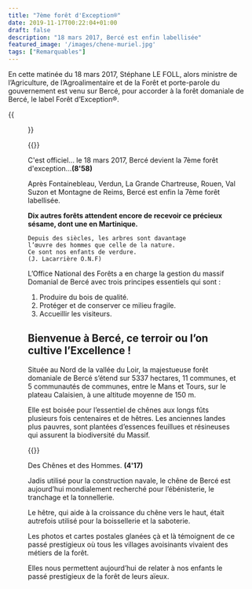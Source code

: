 ```yaml
---
title: "7ème forêt d'Exception®"
date: 2019-11-17T00:22:04+01:00
draft: false
description: "18 mars 2017, Bercé est enfin labellisée"
featured_image: '/images/chene-muriel.jpg'
tags: ["Remarquables"]
---
```


En cette matinée du 18 mars 2017, Stéphane LE FOLL, alors ministre de l’Agriculture, de l’Agroalimentaire et
de la Forêt et porte-parole du gouvernement est venu sur Bercé, pour accorder à la forêt domaniale de Bercé,
le label Forêt d’Exception®.

{{<figure src="/images/articles/exceptionforets.jpg"  title="Les forêts labellisées et candidates">}}

{{<youtube lT_NYys3Tm4>}}
    
C'est officiel... le 18 mars 2017, Bercé devient la 7ème forêt d'exception...**(8'58)**

Après Fontainebleau, Verdun, La Grande Chartreuse, Rouen, Val Suzon et Montagne de Reims, Bercé est enfin
la 7ème forêt labellisée.

**Dix autres forêts attendent encore de recevoir ce précieux sésame, dont une en Martinique.**

    Depuis des siècles, les arbres sont davantage
    l’œuvre des hommes que celle de la nature.
    Ce sont nos enfants de verdure.
    (J. Lacarrière O.N.F)

L’Office National des Forêts a en charge la gestion du massif Domanial de Bercé avec trois principes
essentiels qui sont :

1. Produire du bois de qualité.
1. Protéger et de conserver ce milieu fragile.
1. Accueillir les visiteurs.


## Bienvenue  à Bercé, ce terroir ou l’on cultive l’Excellence !

Située au Nord de la vallée du Loir, la majestueuse forêt domaniale de Bercé s’étend sur 5337 hectares,
11 communes, et 5 communautés de communes, entre le Mans et Tours, sur le plateau Calaisien, 
à une altitude moyenne de 150 m.

Elle est boisée pour l’essentiel de chênes aux longs fûts plusieurs fois centenaires et de hêtres.
Les anciennes landes plus pauvres, sont plantées d’essences feuillues et résineuses qui assurent
la biodiversité du Massif. 


{{<youtube id="vhkTT1trFLw">}}
    
Des Chênes et des Hommes. **(4'17)**

Jadis utilisé pour la construction navale, le chêne de Bercé est aujourd’hui mondialement recherché 
pour l’ébénisterie, le tranchage et la tonnellerie. 

Le hêtre, qui aide à la croissance du chêne vers le haut, était autrefois utilisé pour la boissellerie et
la saboterie. 

Les photos et cartes postales glanées çà et là témoignent de ce passé prestigieux où tous les villages 
avoisinants vivaient des métiers de la forêt.

Elles nous permettent aujourd’hui de relater à nos enfants le passé prestigieux de la forêt de leurs aïeux. 

